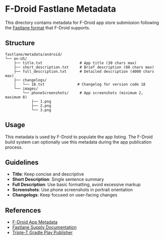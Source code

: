 # F-Droid Fastlane Metadata

This directory contains metadata for F-Droid app store submission following the [Fastlane format](https://docs.fastlane.tools/actions/supply/) that F-Droid supports.

## Structure

```
fastlane/metadata/android/
└── en-US/
    ├── title.txt                 # App title (30 chars max)
    ├── short_description.txt     # Brief description (80 chars max)  
    ├── full_description.txt      # Detailed description (4000 chars max)
    ├── changelogs/
    │   └── 18.txt               # Changelog for version code 18
    └── images/
        └── phoneScreenshots/     # App screenshots (minimum 2, maximum 8)
            ├── 1.png
            ├── 2.png
            └── 3.png
```

## Usage

This metadata is used by F-Droid to populate the app listing. The F-Droid build system can optionally use this metadata during the app publication process.

## Guidelines

- **Title**: Keep concise and descriptive
- **Short Description**: Single sentence summary
- **Full Description**: Use basic formatting, avoid excessive markup
- **Screenshots**: Use phone screenshots in portrait orientation
- **Changelogs**: Keep focused on user-facing changes

## References

- [F-Droid App Metadata](https://f-droid.org/docs/Build_Metadata_Reference/)
- [Fastlane Supply Documentation](https://docs.fastlane.tools/actions/supply/)
- [Triple-T Gradle Play Publisher](https://github.com/Triple-T/gradle-play-publisher)